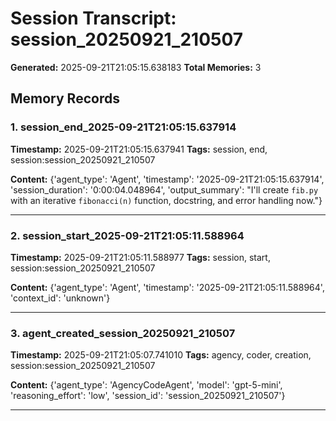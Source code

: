 # Session Transcript: session_20250921_210507

**Generated:** 2025-09-21T21:05:15.638183
**Total Memories:** 3

## Memory Records

### 1. session_end_2025-09-21T21:05:15.637914

**Timestamp:** 2025-09-21T21:05:15.637941
**Tags:** session, end, session:session_20250921_210507

**Content:** {'agent_type': 'Agent', 'timestamp': '2025-09-21T21:05:15.637914', 'session_duration': '0:00:04.048964', 'output_summary': "I'll create `fib.py` with an iterative `fibonacci(n)` function, docstring, and error handling now."}

---

### 2. session_start_2025-09-21T21:05:11.588964

**Timestamp:** 2025-09-21T21:05:11.588977
**Tags:** session, start, session:session_20250921_210507

**Content:** {'agent_type': 'Agent', 'timestamp': '2025-09-21T21:05:11.588964', 'context_id': 'unknown'}

---

### 3. agent_created_session_20250921_210507

**Timestamp:** 2025-09-21T21:05:07.741010
**Tags:** agency, coder, creation, session:session_20250921_210507

**Content:** {'agent_type': 'AgencyCodeAgent', 'model': 'gpt-5-mini', 'reasoning_effort': 'low', 'session_id': 'session_20250921_210507'}

---


